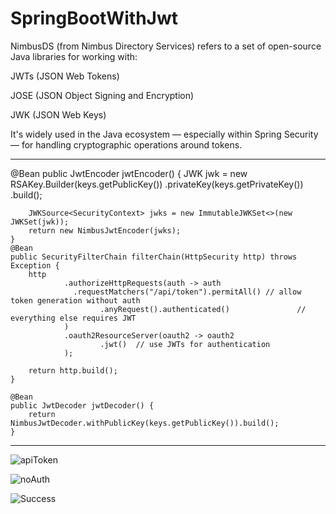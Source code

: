 # SpringBootWithJwt



NimbusDS (from Nimbus Directory Services) refers to a set of open-source Java libraries for working with:

JWTs (JSON Web Tokens)

JOSE (JSON Object Signing and Encryption)

JWK (JSON Web Keys)

It's widely used in the Java ecosystem — especially within Spring Security — for handling cryptographic operations around tokens.


---


 @Bean
    public JwtEncoder jwtEncoder() {
        JWK jwk = new RSAKey.Builder(keys.getPublicKey())
                         .privateKey(keys.getPrivateKey())
                         .build();

        JWKSource<SecurityContext> jwks = new ImmutableJWKSet<>(new JWKSet(jwk));
        return new NimbusJwtEncoder(jwks);
    }
    @Bean
    public SecurityFilterChain filterChain(HttpSecurity http) throws Exception {
        http
                .authorizeHttpRequests(auth -> auth
                  .requestMatchers("/api/token").permitAll() // allow token generation without auth 
                        .anyRequest().authenticated()               // everything else requires JWT
                )
                .oauth2ResourceServer(oauth2 -> oauth2
                        .jwt()  // use JWTs for authentication
                );

        return http.build();
    }

    @Bean
    public JwtDecoder jwtDecoder() {
        return NimbusJwtDecoder.withPublicKey(keys.getPublicKey()).build();
    }

---

![apiToken](https://github.com/user-attachments/assets/73ca1b0e-5eb3-4dc2-9bf0-6085ccf7ed7a)

![noAuth](https://github.com/user-attachments/assets/0b67d0ff-26e5-4a30-80c9-082ec364539b)

![Success](https://github.com/user-attachments/assets/338e1f11-237b-4674-900a-7b5930661294)

